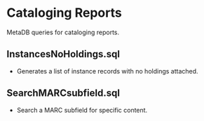 # Cataloging Reports

MetaDB queries for cataloging reports.

## InstancesNoHoldings.sql
- Generates a list of instance records with no holdings attached.

## SearchMARCsubfield.sql
- Search a MARC subfield for specific content.
